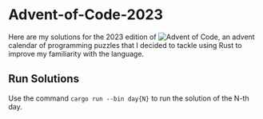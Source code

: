 # Advent-of-Code-2023
Here are my solutions for the 2023 edition of ![Advent of Code](https://adventofcode.com/2023), an advent calendar of programming puzzles that I decided to tackle using Rust to improve my familiarity with the language.

## Run Solutions
Use the command `cargo run --bin day{N}` to run the solution of the N-th day.
